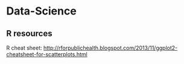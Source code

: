 Data-Science
============

## R resources

R cheat sheet: http://rforpublichealth.blogspot.com/2013/11/ggplot2-cheatsheet-for-scatterplots.html
